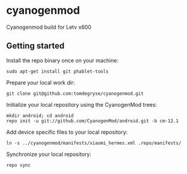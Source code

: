# cyanogenmod
Cyanogenmod build for Letv x600

## Getting started

Install the repo binary once on your machine:

	sudo apt-get install git phablet-tools
	
Prepare your local work dir:

	git clone git@github.com:tomdegryse/cyanogenmod.git

Initialize your local repository using the CyanogenMod trees:

	mkdir android; cd android
	repo init -u git://github.com/CyanogenMod/android.git -b cm-12.1

Add device specific files to your local repository:

	ln -s ../cyanogenmod/manifests/xiaomi_hermes.xml .repo/manifests/

Synchronize your local repository:

	repo sync
